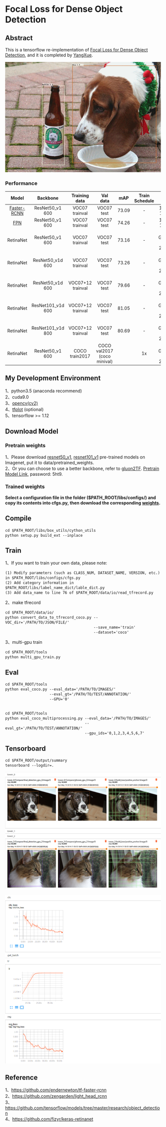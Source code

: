 # Focal Loss for Dense Object Detection

## Abstract
This is a tensorflow re-implementation of [Focal Loss for Dense Object Detection](https://arxiv.org/pdf/1708.02002.pdf), and it is completed by [YangXue](https://github.com/yangxue0827).

![1](voc_2007.gif)

### Performance
| Model |    Backbone    |    Training data    |    Val data    |    mAP    | Train Schedule | GPU | Image/GPU |
|:------------:|:------------:|:------------:|:---------:|:-----------:|:----------:|:----------:|:-----------:|
| [Faster-RCNN](https://github.com/DetectionTeamUCAS/Faster-RCNN_Tensorflow)  | ResNet50_v1 600 | VOC07 trainval | VOC07 test | 73.09 | - | 1X GTX 1080Ti | 1 |
| [FPN](https://github.com/DetectionTeamUCAS/FPN_Tensorflow) | ResNet50_v1 600 | VOC07 trainval | VOC07 test | 74.26 | - | 1X GTX 1080Ti | 1 |
| RetinaNet | ResNet50_v1 600 | VOC07 trainval | VOC07 test | 73.16 | - | 8X GeForce RTX 2080 Ti | 1 |
| RetinaNet | ResNet50_v1d 600 | VOC07 trainval | VOC07 test | 73.26 | - | 8X GeForce RTX 2080 Ti | 1 |
| RetinaNet | ResNet50_v1d 600 | VOC07+12 trainval | VOC07 test | 79.66 | - | 8X GeForce RTX 2080 Ti | 1 |
| RetinaNet | ResNet101_v1d 600 | VOC07+12 trainval | VOC07 test | 81.05 | - | 8X GeForce RTX 2080 Ti | 1 |
| RetinaNet | ResNet101_v1d 800 | VOC07+12 trainval | VOC07 test | 80.69 | - | 8X GeForce RTX 2080 Ti | 1 |
| RetinaNet | ResNet50_v1 600 | COCO train2017 | COCO val2017 (coco minival) |  | 1x | 8X GeForce RTX 2080 Ti | 1 |

## My Development Environment
1、python3.5 (anaconda recommend)             
2、cuda9.0                     
3、[opencv(cv2)](https://pypi.org/project/opencv-python/)    
4、[tfplot](https://github.com/wookayin/tensorflow-plot) (optional)            
5、tensorflow >= 1.12                   

## Download Model
### Pretrain weights
1、Please download [resnet50_v1](http://download.tensorflow.org/models/resnet_v1_50_2016_08_28.tar.gz), [resnet101_v1](http://download.tensorflow.org/models/resnet_v1_101_2016_08_28.tar.gz) pre-trained models on Imagenet, put it to data/pretrained_weights.       
2、Or you can choose to use a better backbone, refer to [gluon2TF](https://github.com/yangJirui/gluon2TF). [Pretrain Model Link](https://pan.baidu.com/s/1GpqKg0dOaaWmwshvv1qWGg), password: 5ht9.

### Trained weights
**Select a configuration file in the folder ($PATH_ROOT/libs/configs/) and copy its contents into cfgs.py, then download the corresponding [weights](https://github.com/DetectionTeamUCAS/Models/tree/master/RetinaNet_Tensorflow).**      

## Compile
```  
cd $PATH_ROOT/libs/box_utils/cython_utils
python setup.py build_ext --inplace
```

## Train

1、If you want to train your own data, please note:  
```     
(1) Modify parameters (such as CLASS_NUM, DATASET_NAME, VERSION, etc.) in $PATH_ROOT/libs/configs/cfgs.py
(2) Add category information in $PATH_ROOT/libs/label_name_dict/lable_dict.py     
(3) Add data_name to line 76 of $PATH_ROOT/data/io/read_tfrecord.py 
```     

2、make tfrecord
```  
cd $PATH_ROOT/data/io/  
python convert_data_to_tfrecord_coco.py --VOC_dir='/PATH/TO/JSON/FILE/' 
                                        --save_name='train' 
                                        --dataset='coco'
```      

3、multi-gpu train
```  
cd $PATH_ROOT/tools
python multi_gpu_train.py
```

## Eval
```  
cd $PATH_ROOT/tools
python eval_coco.py --eval_data='/PATH/TO/IMAGES/'  
                    --eval_gt='/PATH/TO/TEST/ANNOTATION/'
                    --GPU='0'
                    
``` 

```  
cd $PATH_ROOT/tools
python eval_coco_multiprocessing.py --eval_data='/PATH/TO/IMAGES/'  
                                    --eval_gt='/PATH/TO/TEST/ANNOTATION/'
                                    --gpu_ids='0,1,2,3,4,5,6,7'           
``` 

## Tensorboard
```  
cd $PATH_ROOT/output/summary
tensorboard --logdir=.
``` 

![3](images.png)

![4](scalars.png)

## Reference
1、https://github.com/endernewton/tf-faster-rcnn   
2、https://github.com/zengarden/light_head_rcnn   
3、https://github.com/tensorflow/models/tree/master/research/object_detection    
4、https://github.com/fizyr/keras-retinanet
